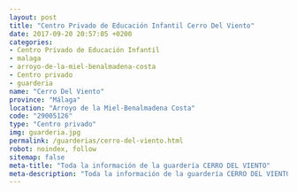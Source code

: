 ```yaml
---
layout: post
title: "Centro Privado de Educación Infantil Cerro Del Viento"
date: 2017-09-20 20:57:05 +0200
categories:
- Centro Privado de Educación Infantil
- malaga
- arroyo-de-la-miel-benalmadena-costa
- Centro privado
- guarderia
name: "Cerro Del Viento"
province: "Málaga"
location: "Arroyo de la Miel-Benalmadena Costa"
code: "29005126"
type: "Centro privado"
img: guarderia.jpg
permalink: /guarderias/cerro-del-viento.html
robot: noindex, follow
sitemap: false
meta-title: "Toda la información de la guardería CERRO DEL VIENTO"
meta-description: "Toda la información de la guardería CERRO DEL VIENTO"
---
```

